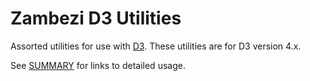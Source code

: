 # Zambezi D3 Utilities

Assorted utilities for use with [D3].
These utilities are for D3 version 4.x.

See [SUMMARY](SUMMARY.md) for links to detailed usage.

[D3]: http://d3js.org
